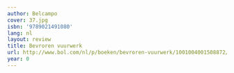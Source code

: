 ```yaml
---
author: Belcampo
cover: 37.jpg
isbn: '9789021491080'
lang: nl
layout: review
title: Bevroren vuurwerk
url: http://www.bol.com/nl/p/boeken/bevroren-vuurwerk/1001004001508872/index.html
year: 0
---
```


